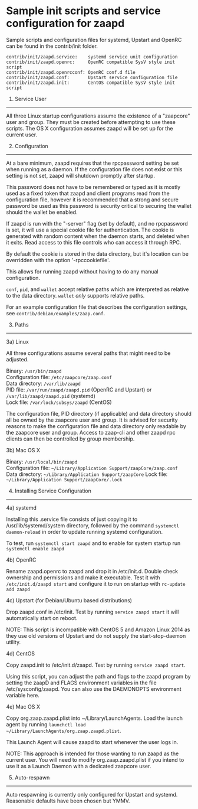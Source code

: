 Sample init scripts and service configuration for zaapd
==========================================================

Sample scripts and configuration files for systemd, Upstart and OpenRC
can be found in the contrib/init folder.

    contrib/init/zaapd.service:    systemd service unit configuration
    contrib/init/zaapd.openrc:     OpenRC compatible SysV style init script
    contrib/init/zaapd.openrcconf: OpenRC conf.d file
    contrib/init/zaapd.conf:       Upstart service configuration file
    contrib/init/zaapd.init:       CentOS compatible SysV style init script

1. Service User
---------------------------------

All three Linux startup configurations assume the existence of a "zaapcore" user
and group.  They must be created before attempting to use these scripts.
The OS X configuration assumes zaapd will be set up for the current user.

2. Configuration
---------------------------------

At a bare minimum, zaapd requires that the rpcpassword setting be set
when running as a daemon.  If the configuration file does not exist or this
setting is not set, zaapd will shutdown promptly after startup.

This password does not have to be remembered or typed as it is mostly used
as a fixed token that zaapd and client programs read from the configuration
file, however it is recommended that a strong and secure password be used
as this password is security critical to securing the wallet should the
wallet be enabled.

If zaapd is run with the "-server" flag (set by default), and no rpcpassword is set,
it will use a special cookie file for authentication. The cookie is generated with random
content when the daemon starts, and deleted when it exits. Read access to this file
controls who can access it through RPC.

By default the cookie is stored in the data directory, but it's location can be overridden
with the option '-rpccookiefile'.

This allows for running zaapd without having to do any manual configuration.

`conf`, `pid`, and `wallet` accept relative paths which are interpreted as
relative to the data directory. `wallet` *only* supports relative paths.

For an example configuration file that describes the configuration settings,
see `contrib/debian/examples/zaap.conf`.

3. Paths
---------------------------------

3a) Linux

All three configurations assume several paths that might need to be adjusted.

Binary:              `/usr/bin/zaapd`  
Configuration file:  `/etc/zaapcore/zaap.conf`  
Data directory:      `/var/lib/zaapd`  
PID file:            `/var/run/zaapd/zaapd.pid` (OpenRC and Upstart) or `/var/lib/zaapd/zaapd.pid` (systemd)  
Lock file:           `/var/lock/subsys/zaapd` (CentOS)  

The configuration file, PID directory (if applicable) and data directory
should all be owned by the zaapcore user and group.  It is advised for security
reasons to make the configuration file and data directory only readable by the
zaapcore user and group.  Access to zaap-cli and other zaapd rpc clients
can then be controlled by group membership.

3b) Mac OS X

Binary:              `/usr/local/bin/zaapd`  
Configuration file:  `~/Library/Application Support/zaapCore/zaap.conf`  
Data directory:      `~/Library/Application Support/zaapCore`
Lock file:           `~/Library/Application Support/zaapCore/.lock`

4. Installing Service Configuration
-----------------------------------

4a) systemd

Installing this .service file consists of just copying it to
/usr/lib/systemd/system directory, followed by the command
`systemctl daemon-reload` in order to update running systemd configuration.

To test, run `systemctl start zaapd` and to enable for system startup run
`systemctl enable zaapd`

4b) OpenRC

Rename zaapd.openrc to zaapd and drop it in /etc/init.d.  Double
check ownership and permissions and make it executable.  Test it with
`/etc/init.d/zaapd start` and configure it to run on startup with
`rc-update add zaapd`

4c) Upstart (for Debian/Ubuntu based distributions)

Drop zaapd.conf in /etc/init.  Test by running `service zaapd start`
it will automatically start on reboot.

NOTE: This script is incompatible with CentOS 5 and Amazon Linux 2014 as they
use old versions of Upstart and do not supply the start-stop-daemon utility.

4d) CentOS

Copy zaapd.init to /etc/init.d/zaapd. Test by running `service zaapd start`.

Using this script, you can adjust the path and flags to the zaapd program by
setting the zaapD and FLAGS environment variables in the file
/etc/sysconfig/zaapd. You can also use the DAEMONOPTS environment variable here.

4e) Mac OS X

Copy org.zaap.zaapd.plist into ~/Library/LaunchAgents. Load the launch agent by
running `launchctl load ~/Library/LaunchAgents/org.zaap.zaapd.plist`.

This Launch Agent will cause zaapd to start whenever the user logs in.

NOTE: This approach is intended for those wanting to run zaapd as the current user.
You will need to modify org.zaap.zaapd.plist if you intend to use it as a
Launch Daemon with a dedicated zaapcore user.

5. Auto-respawn
-----------------------------------

Auto respawning is currently only configured for Upstart and systemd.
Reasonable defaults have been chosen but YMMV.
